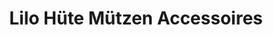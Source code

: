 ---
title: "Lilo Hüte Mützen Accessoires"
url: /regensburg/lilo-huete-muetzen-accessoires/
shop: Kleidung
---